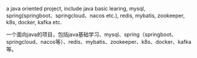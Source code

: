 a java oriented project, include java basic learing, mysql, spring(springboot、springcloud、nacos etc.), redis, mybatis, zookeeper, k8s, docker, kafka etc.

一个面向java的项目，包括java基础学习、mysql、spring（springboot、springcloud、nacos等）、redis、mybatis、zookeeper、k8s、docker、kafka等。